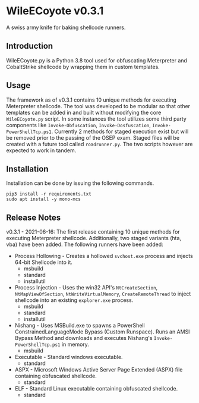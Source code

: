 # WileECoyote v0.3.1


A swiss army knife for baking shellcode runners.


Introduction
------------
WileECoyote.py is a Python 3.8 tool used for obfuscating Meterpreter and CobaltStrike shellcode by wrapping them in custom templates. 

Usage
-----
The framework as of v0.3.1 contains 10 unique methods for executing Meterpreter shellcode. The tool was developed to be modular so that other templates can be added in and built without modifying the core `WileECoyote.py` script. In some instances the tool utilizes some third party components like `Invoke-Obfuscation`, `Invoke-Dosfuscation`, `Invoke-PowerShellTcp.ps1`. Currently 2 methods for staged execution exist but will be removed prior to the passing of the OSEP exam. Staged files will be created with a future tool called `roadrunner.py`. The two scripts however are expected to work in tandem. 

Installation
------------

Installation can be done by issuing the following commands.  
```
pip3 install -r requirements.txt
sudo apt install -y mono-mcs
```

Release Notes
-------------

v0.3.1 - 2021-06-16: The first release containing 10 unique methods for executing Meterpreter shellcode. Additionally, two staged variants (hta, vba) have been added. The following runners have been added: 
  - Process Hollowing - Creates a hollowed `svchost.exe` process and injects 64-bit Shellcode into it. 
    - msbuild
    - standard
    - installutil
  - Process Injection - Uses the win32 API's `NtCreateSection`, `NtMapViewOfSection`, `NtWriteVirtualMemory`, `CreateRemoteThread` to inject shellcode into an existing `explorer.exe` process. 
    - msbuild
    - standard
    - installutil
  - Nishang - Uses MSBuild.exe to spawns a PowerShell ConstrainedLanguageMode Bypass (Custom Runspace). Runs an AMSI Bypass Method and downloads and executes Nishang's `Invoke-PowerShellTcp.ps1` in memory. 
    - msbuild
  - Executable - Standard windows executable.
    - standard
  - ASPX - Microsoft Windows Active Server Page Extended (ASPX) file containing obfuscated shellcode. 
    - standard
  - ELF - Standard Linux executable containing obfuscated shellcode. 
    - standard
